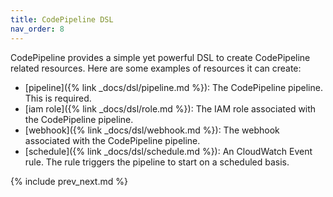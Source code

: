 ```yaml
---
title: CodePipeline DSL
nav_order: 8
---
```


CodePipeline provides a simple yet powerful DSL to create CodePipeline related resources.  Here are some examples of resources it can create:

* [pipeline]({% link _docs/dsl/pipeline.md %}): The CodePipeline pipeline. This is required.
* [iam role]({% link _docs/dsl/role.md %}): The IAM role associated with the CodePipeline pipeline.
* [webhook]({% link _docs/dsl/webhook.md %}): The webhook associated with the CodePipeline pipeline.
* [schedule]({% link _docs/dsl/schedule.md %}): An CloudWatch Event rule. The rule triggers the pipeline to start on a scheduled basis.

{% include prev_next.md %}